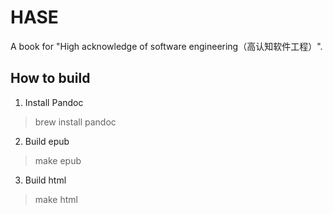 # HASE
A book for "High acknowledge of software engineering（高认知软件工程）".

## How to build 

1. Install Pandoc 

> brew install pandoc 

2. Build epub

> make epub

3. Build html 

> make html
